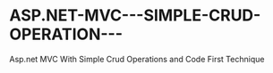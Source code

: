 # ASP.NET-MVC---SIMPLE-CRUD-OPERATION---
Asp.net MVC With Simple Crud Operations and Code First Technique 
